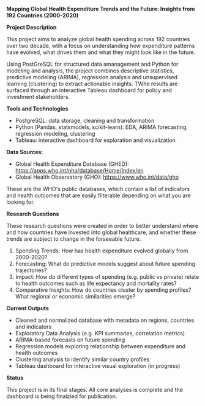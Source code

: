 **Mapping Global Health Expenditure Trends and the Future: Insights from 192 Countries (2000-2020)**

**Project Description**

This project aims to analyze global health spending across 192 countries over two decade, wtih a focus on understanding how expenditure patterns have evolved, what drives them and what they might look like in the future. 

Using PostGreSQL for structured data amanagement and Python for modeling and analysis, the project combines descriptive statistics, predictive modeling (ARIMA), regression analysis and unsupervised learning (clustering) to extract actionable insights. TWhe results are surfaced through an interactive Tableau dashboard for policy and investment stakeholders. 

**Tools and Technologies**
- PostgreSQL: data storage, cleaning and transformation
- Python (Pandas, statsmodels, scikit-learn): EDA, ARIMA forecasting, regression modeling, clustering
- Tableau: interactive dashboard for exploration and visualization

**Data Sources:**
- Global Health Expenditure Database (GHED): https://apps.who.int/nha/database/Home/Index/en
- Global Health Observatory (GHO): https://www.who.int/data/gho 

These are the WHO's public databases, which contain a list of indicators and health outcomes that are easily filterable depending on what you are looking for. 

**Research Questions**

These research questions were created in order to better understand where and how countries have invested into global healthcare, and whether these trends are subject to change in the forseeable future. 

1. Spending Trends: How has health expenditure evolved globally from 2000-2020?
2. Forecasting: What do predictive models suggest about future spending trajectories?
3. Impact: How do different types of spending (e.g. public vs private) relate to health outcomes such as life expectancy and mortality rates?
4. Comparative Insights: How do countries cluster by spending profiles? What regional or economic similarities emerge?

**Current Outputs** 
- Cleaned and normalized database with metadata on regions, countries and indicators
- Exploratory Data Analysis (e.g. KPI summaries, correlation metrics)
- ARIMA-based forecasts on future spending
- Regression models exploring relationship between expenditure and health outcomes
- Clustering analysis to identify similar country profiles
- Tableau dashboard for interactive visual exploration (in progress)

**Status**

This project is in its final stages. All core analyses is complete and the dashboard is being finalzied for publication. 
